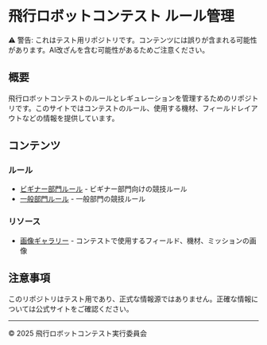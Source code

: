 ﻿# 飛行ロボットコンテスト ルール管理

<div class="warning-banner">
⚠️ 警告: これはテスト用リポジトリです。コンテンツには誤りが含まれる可能性があります。AI改ざんを含む可能性があるためご注意ください。
</div>

## 概要

飛行ロボットコンテストのルールとレギュレーションを管理するためのリポジトリです。このサイトではコンテストのルール、使用する機材、フィールドレイアウトなどの情報を提供しています。

## コンテンツ

### ルール

* [ビギナー部門ルール](beginner/) - ビギナー部門向けの競技ルール
* [一般部門ルール](regular/) - 一般部門の競技ルール

### リソース

* [画像ギャラリー](images-gallery.md) - コンテストで使用するフィールド、機材、ミッションの画像

## 注意事項

このリポジトリはテスト用であり、正式な情報源ではありません。正確な情報については公式サイトをご確認ください。

---

© 2025 飛行ロボットコンテスト実行委員会
